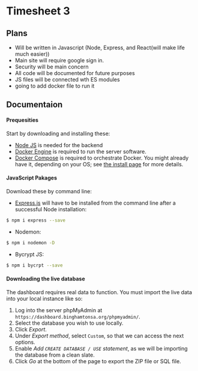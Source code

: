 # Timesheet 3 

## Plans
- Will be written in Javascript (Node, Express, and React(will make life much easier))
- Main site will require google sign in.
- Security will be main concern 
- All code will be documented for future purposes
- JS files will be connected wth ES modules
- going to add docker file to run it 

## Documentaion

#### Prequesities
Start by downloading and installing these:
- [Node JS](https://nodejs.org/en/) is needed for the backend 
- [Docker Engine](https://www.docker.com/) is required to run the server software.
- [Docker Compose](https://docs.docker.com/compose/) is required to orchestrate Docker. You might already have it, depending on your OS; see [the install page](https://docs.docker.com/compose/install/) for more details.

#### JavaScript  Pakages
Download these by command line:
- [Express.js](https://expressjs.com/) will have to be installed from the command line after a successful Node installation:
```Bash
$ npm i express --save
```
- Nodemon:
```bash
$ npm i nodemon -D 
```
- Bycrypt JS:
```bash
$ npm i bycrpt --save
```


#### Downloading the live database

The dashboard requires real data to function. You must import the live data into your local instance like so:
1. Log into the server phpMyAdmin at `https://dashboard.binghamtonsa.org/phpmyadmin/`.
2. Select the database you wish to use locally.
3. Click *Export*.
4. Under *Export method*, select `Custom`, so that we can access the next options.
5. Enable *Add `CREATE DATABASE / USE` statement*, as we will be importing the database from a clean slate.
6. Click *Go* at the bottom of the page to export the ZIP file or SQL file.



